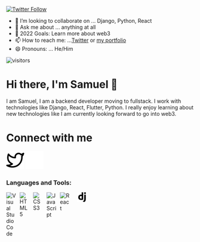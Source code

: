 [![Twitter Follow](https://img.shields.io/twitter/follow/Samwell_2?color=1DA1F2&logo=twitter&style=for-the-badge)](https://twitter.com/samwell_2)


- 👯 I’m looking to collaborate on ... Django, Python, React
- 💬 Ask me about ... anything at all
- 🥅 2022 Goals: Learn more about web3
- 📫 How to reach me: ...[Twitter](https://twitter.com/samwell_2) or [my portfolio](https://samuel025.github.io/Site/)
- 😄 Pronouns: ... He/Him

![visitors](https://visitor-badge.glitch.me/badge?page_id=samuel025&left_color=green&right_color=red)

# Hi there, I'm Samuel 👋 
I am Samuel, I am a backend developer moving to fullstack. I work with technologies like Django, React, Flutter, Python. I really enjoy learning about new technologies like I am currently looking forward to go into web3. 

# Connect with me
[![website](./img/twitter-light.svg)](https://twitter.com/codestackr#gh-light-mode-only)
[![website](./img/twitter-dark.svg)](https://twitter.com/codestackr#gh-dark-mode-only)
&nbsp;&nbsp;

### Languages and Tools:

<img align="left" alt="Visual Studio Code" width="26px" src="https://cdn.jsdelivr.net/gh/devicons/devicon/icons/vscode/vscode-original.svg" style="padding-right:10px;" />
<img align="left" alt="HTML5" width="26px" src="https://cdn.jsdelivr.net/gh/devicons/devicon/icons/html5/html5-original.svg" style="padding-right:10px;" />
<img align="left" alt="CSS3" width="26px" src="https://cdn.jsdelivr.net/gh/devicons/devicon/icons/css3/css3-original.svg" style="padding-right:10px;" />
<img align="left" alt="JavaScript" width="26px" src="https://cdn.jsdelivr.net/gh/devicons/devicon/icons/javascript/javascript-original.svg" style="padding-right:10px;" />
<img align="left" alt="React" width="26px" src="https://cdn.jsdelivr.net/gh/devicons/devicon/icons/react/react-original.svg" style="padding-right:10px;" />
<img align="left" alt="Django" width="26px" src="./img/download.png" style="padding-left:10px;" />
<br />
<br />


<!-- <img align="left" alt="samuel025's GitHub Stats" src="https://github-readme-stats.vercel.app/api?username=samuel025&show_icons=true&hide_border=false" /> -->

[website]: https://samuel025.github.io/Site/
[twitter]: https://twitter.com/samwell_2
<!-- [linkedin]: https://linkedin.com/in/codeSTACKr -->
